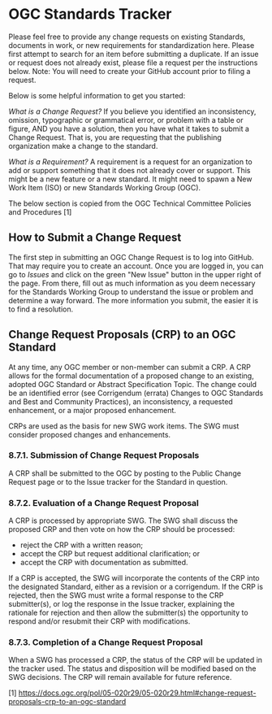 # OGC Standards Tracker

Please feel free to provide any change requests on existing Standards, documents in work, or new requirements for standardization here. Please first attempt to search for an item before submitting a duplicate. If an issue or request does not already exist, please file a request per the instructions below. Note: You will need to create your GitHub account prior to filing a request.

Below is some helpful information to get you started:

*What is a Change Request?*
If you believe you identified an inconsistency, omission, typographic or grammatical error, or problem with a table or figure, AND you have a solution, then you have what it takes to submit a Change Request. That is, you are requesting that the publishing organization make a change to the standard.

*What is a Requirement?*
A requirement is a request for an organization to add or support something that it does not already cover or support. This might be a new feature or a new standard. It might need to spawn a New Work Item (ISO) or new Standards Working Group (OGC).

The below section is copied from the OGC Technical Committee Policies and Procedures [1]

## How to Submit a Change Request
The first step in submitting an OGC Change Request is to log into GitHub.  That may require you to create an account.  Once you are logged in, you can go to *Issues* and click on the green "New Issue" button in the upper right of the page.  From there, fill out as much information as you deem necessary for the Standards Working Group to understand the issue or problem and determine a way forward. The more information you submit, the easier it is to find a resolution.


## Change Request Proposals (CRP) to an OGC Standard
At any time, any OGC member or non-member can submit a CRP. A CRP allows for the formal documentation of a proposed change to an existing, adopted OGC Standard or Abstract Specification Topic. The change could be an identified error (see Corrigendum (errata) Changes to OGC Standards and Best and Community Practices), an inconsistency, a requested enhancement, or a major proposed enhancement.

CRPs are used as the basis for new SWG work items. The SWG must consider proposed changes and enhancements.

### 8.7.1. Submission of Change Request Proposals
A CRP shall be submitted to the OGC by posting to the Public Change Request page or to the Issue tracker for the Standard in question.

### 8.7.2. Evaluation of a Change Request Proposal
A CRP is processed by appropriate SWG. The SWG shall discuss the proposed CRP and then vote on how the CRP should be processed:

- reject the CRP with a written reason;
- accept the CRP but request additional clarification; or
- accept the CRP with documentation as submitted.

If a CRP is accepted, the SWG will incorporate the contents of the CRP into the designated Standard, either as a revision or a corrigendum. If the CRP is rejected, then the SWG must write a formal response to the CRP submitter(s), or log the response in the Issue tracker, explaining the rationale for rejection and then allow the submitter(s) the opportunity to respond and/or resubmit their CRP with modifications.

### 8.7.3. Completion of a Change Request Proposal
When a SWG has processed a CRP, the status of the CRP will be updated in the tracker used. The status and disposition will be modified based on the SWG decisions. The CRP will remain available for future reference.


[1] https://docs.ogc.org/pol/05-020r29/05-020r29.html#change-request-proposals-crp-to-an-ogc-standard
